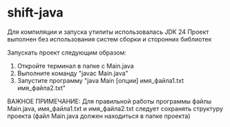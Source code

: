 # shift-java
Для компиляции и запуска утилиты использовалась JDK 24
Проект выполнен без использования систем сборки и сторонних библиотек

Запускать проект следующим образом:
1. Откройте терминал в папке с Main.java  
2. Выполните команду "javac Main.java"
3. Запустите программу "java Main [опции] имя_файла1.txt имя_файла2.txt"

ВАЖНОЕ ПРИМЕЧАНИЕ: Для правильной работы программы файлы Main.java, имя_файла1.txt и имя_файла2.txt следует сохранять структуру проекта (файл Main.java должен находиться в папке проекта)
